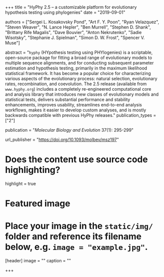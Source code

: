 +++
title = "HyPhy 2.5 – a customizable platform for evolutionary hypothesis testing using phylogenies"
date = "2019-09-01"

authors = ["Sergei L. Kosakovsky Pond", "Art F. Y. Poon", "Ryan Velazquez", "Steven Weaver", "N. Lance Hepler", "Ben Murrell", "Stephen D. Shank", "Brittany Rife Magalis", "Dave Bouvier", "Anton Nekrutenko", "Sadie Wisotsky", "Stephanie J. Spielman", "Simon D. W. Frost", "Spencer V. Muse"]

abstract = "`hyphy` (HYpothesis testing using PHYlogenies) is a scriptable, open-source package for fitting a broad range of evolutionary models to multiple sequence alignments, and for conducting subsequent parameter estimation and hypothesis testing, primarily in the maximum likelihood statistical framework. It has become a popular choice for characterizing various aspects of the evolutionary process: natural selection, evolutionary rates, recombination, and coevolution. The 2.5 release (available from `www.hyphy.org`) includes a completely re-engineered computational core and analysis library that introduces new classes of evolutionary models and statistical tests, delivers substantial performance and stability enhancements, improves usability, streamlines end-to-end analysis workflows, makes it easier to develop custom analyses, and is mostly backwards compatible with previous HyPhy releases."
publication_types = ["2"]

publication = "*Molecular Biology and Evolution* 37(1): 295-299"

url_publisher = "https://doi.org/10.1093/molbev/msz197"

# Does the content use source code highlighting?
highlight = true

# Featured image
# Place your image in the `static/img/` folder and reference its filename below, e.g. `image = "example.jpg"`.
[header]
image = ""
caption = ""

+++

<!-- More detail can easily be written here using *Markdown* and $\rm \LaTeX$ math code. -->
